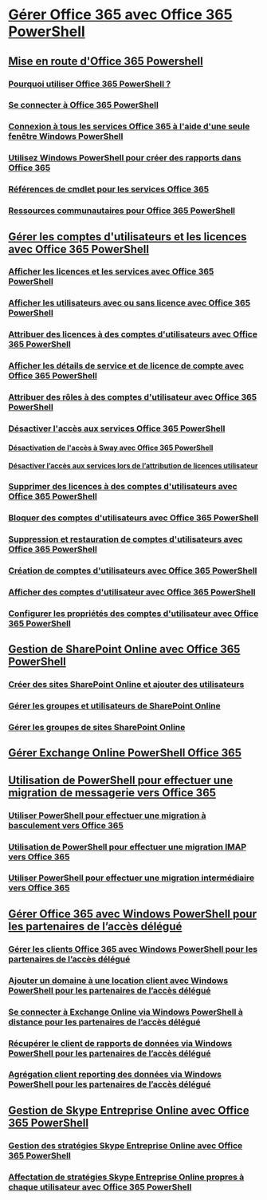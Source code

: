 
# [Gérer Office 365 avec Office 365 PowerShell](manage-office-365-with-office-365-powershell.md)
## [Mise en route d'Office 365 Powershell](getting-started-with-office-365-powershell.md)
### [Pourquoi utiliser Office 365 PowerShell ?](why-you-need-to-use-office-365-powershell.md)
### [Se connecter à Office 365 PowerShell](connect-to-office-365-powershell.md)
### [Connexion à tous les services Office 365 à l'aide d'une seule fenêtre Windows PowerShell](connect-to-all-office-365-services-in-a-single-windows-powershell-window.md)
### [Utilisez Windows PowerShell pour créer des rapports dans Office 365](use-windows-powershell-to-create-reports-in-office-365.md)
### [Références de cmdlet pour les services Office 365](cmdlet-references-for-office-365-services.md)
### [Ressources communautaires pour Office 365 PowerShell](office-365-powershell-community-resources.md)
## [Gérer les comptes d'utilisateurs et les licences avec Office 365 PowerShell](manage-user-accounts-and-licenses-with-office-365-powershell.md)
### [Afficher les licences et les services avec Office 365 PowerShell](view-licenses-and-services-with-office-365-powershell.md)
### [Afficher les utilisateurs avec ou sans licence avec Office 365 PowerShell](view-licensed-and-unlicensed-users-with-office-365-powershell.md)
### [Attribuer des licences à des comptes d'utilisateurs avec Office 365 PowerShell](assign-licenses-to-user-accounts-with-office-365-powershell.md)
### [Afficher les détails de service et de licence de compte avec Office 365 PowerShell](view-account-license-and-service-details-with-office-365-powershell.md)
### [Attribuer des rôles à des comptes d'utilisateur avec Office 365 PowerShell](assign-roles-to-user-accounts-with-office-365-powershell.md)
### [Désactiver l'accès aux services Office 365 PowerShell](disable-access-to-services-with-office-365-powershell.md)
#### [Désactivation de l'accès à Sway avec Office 365 PowerShell](disable-access-to-sway-with-office-365-powershell.md)
#### [Désactiver l’accès aux services lors de l’attribution de licences utilisateur](disable-access-to-services-while-assigning-user-licenses.md)
### [Supprimer des licences à des comptes d'utilisateurs avec Office 365 PowerShell](remove-licenses-from-user-accounts-with-office-365-powershell.md)
### [Bloquer des comptes d'utilisateurs avec Office 365 PowerShell](block-user-accounts-with-office-365-powershell.md)
### [Suppression et restauration de comptes d'utilisateurs avec Office 365 PowerShell](delete-and-restore-user-accounts-with-office-365-powershell.md)
### [Création de comptes d'utilisateurs avec Office 365 PowerShell](create-user-accounts-with-office-365-powershell.md)
### [Afficher des comptes d'utilisateur avec Office 365 PowerShell](view-user-accounts-with-office-365-powershell.md)
### [Configurer les propriétés des comptes d'utilisateur avec Office 365 PowerShell](configure-user-account-properties-with-office-365-powershell.md)
## [Gestion de SharePoint Online avec Office 365 PowerShell](manage-sharepoint-online-with-office-365-powershell.md)
### [Créer des sites SharePoint Online et ajouter des utilisateurs](create-sharepoint-sites-and-add-users-with-powershell.md)
### [Gérer les groupes et utilisateurs de SharePoint Online](manage-sharepoint-users-and-groups-with-powershell.md)
### [Gérer les groupes de sites SharePoint Online](manage-sharepoint-site-groups-with-powershell.md)
## [Gérer Exchange Online PowerShell Office 365](manage-exchange-online-with-office-365-powershell.md)
## [Utilisation de PowerShell pour effectuer une migration de messagerie vers Office 365](use-powershell-for-email-migration-to-office-365.md)
### [Utiliser PowerShell pour effectuer une migration à basculement vers Office 365](use-powershell-to-perform-a-cutover-migration-to-office-365.md)
### [Utilisation de PowerShell pour effectuer une migration IMAP vers Office 365](use-powershell-to-perform-an-imap-migration-to-office-365.md)
### [Utiliser PowerShell pour effectuer une migration intermédiaire vers Office 365](use-powershell-to-perform-a-staged-migration-to-office-365.md)
## [Gérer Office 365 avec Windows PowerShell pour les partenaires de l’accès délégué](manage-office-365-with-windows-powershell-for-delegated-access-permissions-dap-p.md)
### [Gérer les clients Office 365 avec Windows PowerShell pour les partenaires de l’accès délégué](manage-office-365-tenants-with-windows-powershell-for-delegated-access-permissio.md)
### [Ajouter un domaine à une location client avec Windows PowerShell pour les partenaires de l’accès délégué](add-a-domain-to-a-client-tenancy-with-windows-powershell-for-delegated-access-pe.md)
### [Se connecter à Exchange Online via Windows PowerShell à distance pour les partenaires de l’accès délégué](connect-to-exchange-online-tenants-with-remote-windows-powershell-for-delegated.md)
### [Récupérer le client de rapports de données via Windows PowerShell pour les partenaires de l’accès délégué](retrieve-customer-tenant-reporting-data-with-windows-powershell-for-delegated-ac.md)
### [Agrégation client reporting des données via Windows PowerShell pour les partenaires de l’accès délégué](aggregate-customer-reporting-data-via-windows-powershell-for-delegated-access-pe.md)
## [Gestion de Skype Entreprise Online avec Office 365 PowerShell](manage-skype-for-business-online-with-office-365-powershell.md)
### [Gestion des stratégies Skype Entreprise Online avec Office 365 PowerShell](manage-skype-for-business-online-policies-with-office-365-powershell.md)
### [Affectation de stratégies Skype Entreprise Online propres à chaque utilisateur avec Office 365 PowerShell](assign-per-user-skype-for-business-online-policies-with-office-365-powershell.md)

